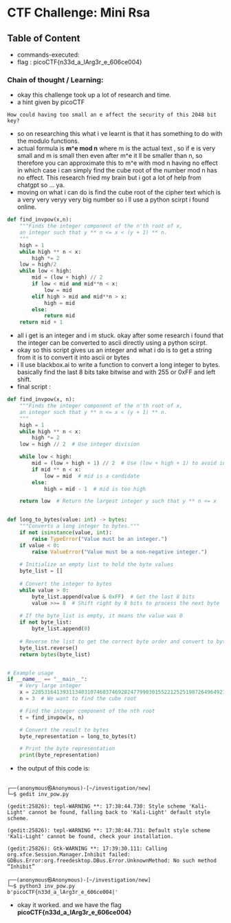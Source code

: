 # CTF Challenge: Mini Rsa

## Table of Content

- commands-executed:  
- flag : picoCTF{n33d_a_lArg3r_e_606ce004}


### Chain of thought / Learning:
- okay this challenge took up a lot of research and time.
- a hint given by picoCTF
```
How could having too small an e affect the security of this 2048 bit key?
```
- so on researching this what i ve learnt is that it has something to do with the modulo functions.
- actual formula is **m^e mod n** where m is the actual text , so if e is very small and m is small then even after m^e it ll be smaller than n, so therefore you can approximate this to m^e with mod n having no effect in which case i can simply find the cube root of the number mod n has no effect. This research fried my brain but i got a lot of help from chatgpt so ... ya.
- moving on what i can do is find the cube root of the cipher text which is a very very veryy very big number so i ll use a python scirpt i found online.
```python
def find_invpow(x,n):
    """Finds the integer component of the n'th root of x,
    an integer such that y ** n <= x < (y + 1) ** n.
    """
    high = 1
    while high ** n < x:
        high *= 2
    low = high/2
    while low < high:
        mid = (low + high) // 2
        if low < mid and mid**n < x:
            low = mid
        elif high > mid and mid**n > x:
            high = mid
        else:
            return mid
    return mid + 1
```
- all i get is an integer and i m stuck. okay after some research i found that the integer can be converted to ascii directly using a python scirpt. 
- okay so this script gives us an integer and what i do is to get a string from it is to convert it into ascii or bytes
- i ll use blackbox.ai to write a function to convert a long integer to bytes. basically find the last 8 bits take bitwise and with 255 or 0xFF and left shift.
- final script :
```python
def find_invpow(x, n):
    """Finds the integer component of the n'th root of x,
    an integer such that y ** n <= x < (y + 1) ** n.
    """
    high = 1
    while high ** n < x:
        high *= 2
    low = high // 2  # Use integer division

    while low < high:
        mid = (low + high + 1) // 2  # Use (low + high + 1) to avoid infinite loop
        if mid ** n < x:
            low = mid  # mid is a candidate
        else:
            high = mid - 1  # mid is too high

    return low  # Return the largest integer y such that y ** n <= x


def long_to_bytes(value: int) -> bytes:
    """Converts a long integer to bytes."""
    if not isinstance(value, int):
        raise TypeError("Value must be an integer.")
    if value < 0:
        raise ValueError("Value must be a non-negative integer.")
    
    # Initialize an empty list to hold the byte values
    byte_list = []
    
    # Convert the integer to bytes
    while value > 0:
        byte_list.append(value & 0xFF)  # Get the last 8 bits
        value >>= 8  # Shift right by 8 bits to process the next byte
    
    # If the byte_list is empty, it means the value was 0
    if not byte_list:
        byte_list.append(0)
    
    # Reverse the list to get the correct byte order and convert to bytes
    byte_list.reverse()
    return bytes(byte_list)


# Example usage
if __name__ == "__main__":
    # Very large integer
    x = 2205316413931134031074603746928247799030155221252519872649649212867614751848436763801274360463406171277838056821437115883619169702963504606017565783537203207707757768473109845162808575425972525116337319108047893250549462147185741761825125
    n = 3  # We want to find the cube root

    # Find the integer component of the nth root
    t = find_invpow(x, n)

    # Convert the result to bytes
    byte_representation = long_to_bytes(t)

    # Print the byte representation
    print(byte_representation)
```
- the output of this code is:
```console
                                                                                                                                                                                            
┌──(anonymous㉿Anonymous)-[~/investigation/new]
└─$ gedit inv_pow.py  

(gedit:25826): tepl-WARNING **: 17:38:44.730: Style scheme 'Kali-Light' cannot be found, falling back to 'Kali-Light' default style scheme.

(gedit:25826): tepl-WARNING **: 17:38:44.731: Default style scheme 'Kali-Light' cannot be found, check your installation.

(gedit:25826): Gtk-WARNING **: 17:39:30.111: Calling org.xfce.Session.Manager.Inhibit failed: GDBus.Error:org.freedesktop.DBus.Error.UnknownMethod: No such method “Inhibit”
                                                                                                                                                                                            
┌──(anonymous㉿Anonymous)-[~/investigation/new]
└─$ python3 inv_pow.py
b'picoCTF{n33d_a_lArg3r_e_606ce004|'

```
- okay it worked. and we have the flag **picoCTF{n33d_a_lArg3r_e_606ce004}**
